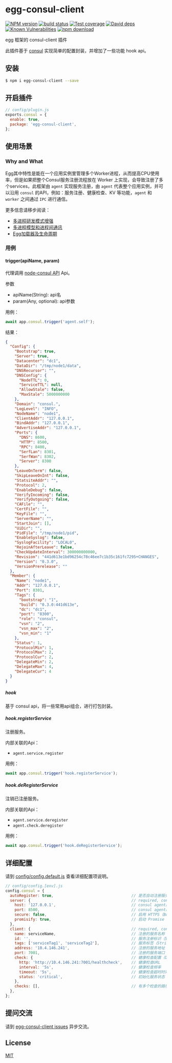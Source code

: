 # egg-consul-client

[![NPM version][npm-image]][npm-url]
[![build status][travis-image]][travis-url]
[![Test coverage][codecov-image]][codecov-url]
[![David deps][david-image]][david-url]
[![Known Vulnerabilities][snyk-image]][snyk-url]
[![npm download][download-image]][download-url]

[npm-image]: https://img.shields.io/npm/v/egg-consul-client.svg?style=flat-square
[npm-url]: https://npmjs.org/package/egg-consul-client
[travis-image]: https://img.shields.io/travis/kidneyleung/egg-consul-client.svg?style=flat-square
[travis-url]: https://travis-ci.org/kidneyleung/egg-consul-client
[codecov-image]: https://img.shields.io/codecov/c/github/kidneyleung/egg-consul-client.svg?style=flat-square
[codecov-url]: https://codecov.io/github/kidneyleung/egg-consul-client?branch=master
[david-image]: https://img.shields.io/david/kidneyleung/egg-consul-client.svg?style=flat-square
[david-url]: https://david-dm.org/kidneyleung/egg-consul-client
[snyk-image]: https://snyk.io/test/npm/egg-consul-client/badge.svg?style=flat-square
[snyk-url]: https://snyk.io/test/npm/egg-consul-client
[download-image]: https://img.shields.io/npm/dm/egg-consul-client.svg?style=flat-square
[download-url]: https://npmjs.org/package/egg-consul-client

egg 框架的 consul-client 插件

此插件基于 [consul](https://github.com/silas/node-consul) 实现简单的配置封装，并增加了一些功能 hook api。


## 安装

```bash
$ npm i egg-consul-client --save
```

## 开启插件

```js
// config/plugin.js
exports.consul = {
  enable: true,
  package: 'egg-consul-client',
};
```

## 使用场景

### Why and What

Egg其中特性是能在一个应用实例里管理多个Worker进程，从而提高CPU使用率，但是如果把整个Consul服务注册流程放在 Worker 上实现，会导致注册了多个services，此框架由 `agent` 实现服务注册，由 `agent` 代表整个应用实例，并可以沿用 `consul` 的API，例如：服务注册、健康检查、KV 等功能，`agent` 和 `worker` 之间通过 `IPC` 进行通信。

更多信息请移步阅读：
- [多进程研发模式增强](https://eggjs.org/zh-cn/advanced/cluster-client.html)
- [多进程模型和进程间通讯](https://eggjs.org/zh-cn/core/cluster-and-ipc.html)
- [Egg加载器及生命周期](https://eggjs.org/zh-cn/advanced/loader.html#%E7%94%9F%E5%91%BD%E5%91%A8%E6%9C%9F)

### 用例

#### trigger(apiName, param)

代理调用 [node-consul API](https://github.com/silas/node-consul#documentation) Api。

参数
 - apiName(String): api名
 - param(Any, optional): api参数


用例：
```javascript
await app.consul.trigger('agent.self');
```

结果：
```json
{
  "Config": {
    "Bootstrap": true,
    "Server": true,
    "Datacenter": "dc1",
    "DataDir": "/tmp/node1/data",
    "DNSRecursor": "",
    "DNSConfig": {
      "NodeTTL": 0,
      "ServiceTTL": null,
      "AllowStale": false,
      "MaxStale": 5000000000
    },
    "Domain": "consul.",
    "LogLevel": "INFO",
    "NodeName": "node1",
    "ClientAddr": "127.0.0.1",
    "BindAddr": "127.0.0.1",
    "AdvertiseAddr": "127.0.0.1",
    "Ports": {
      "DNS": 8600,
      "HTTP": 8500,
      "RPC": 8400,
      "SerfLan": 8301,
      "SerfWan": 8302,
      "Server": 8300
    },
    "LeaveOnTerm": false,
    "SkipLeaveOnInt": false,
    "StatsiteAddr": "",
    "Protocol": 2,
    "EnableDebug": false,
    "VerifyIncoming": false,
    "VerifyOutgoing": false,
    "CAFile": "",
    "CertFile": "",
    "KeyFile": "",
    "ServerName": "",
    "StartJoin": [],
    "UiDir": "",
    "PidFile": "/tmp/node1/pid",
    "EnableSyslog": false,
    "SyslogFacility": "LOCAL0",
    "RejoinAfterLeave": false,
    "CheckUpdateInterval": 300000000000,
    "Revision": "441d613e1bd96254c78c46ee7c1b35c161fc7295+CHANGES",
    "Version": "0.3.0",
    "VersionPrerelease": ""
  },
  "Member": {
    "Name": "node1",
    "Addr": "127.0.0.1",
    "Port": 8301,
    "Tags": {
      "bootstrap": "1",
      "build": "0.3.0:441d613e",
      "dc": "dc1",
      "port": "8300",
      "role": "consul",
      "vsn": "2",
      "vsn_max": "2",
      "vsn_min": "1"
    },
    "Status": 1,
    "ProtocolMin": 1,
    "ProtocolMax": 2,
    "ProtocolCur": 2,
    "DelegateMin": 2,
    "DelegateMax": 4,
    "DelegateCur": 4
  }
}
```

##### hook

基于 consul api，将一些常用api组合，进行打包封装。


##### hook.registerService

注册服务。

内部关联的Api：
 - `agent.service.register`

用例：
```javascript
await app.consul.trigger('hook.registerService');
```


##### hook.deRegisterService

注销已注册服务。

内部关联的Api：
 - `agent.service.deregister`
 - `agent.check.deregister`

用例：
```javascript
await app.consul.trigger('hook.deRegisterService');
```


## 详细配置

请到 [config/config.default.js](config/config.default.js) 查看详细配置项说明。

```javascript
// config/config.[env].js
config.consul = {
  autoRegister: true,                                  // 是否自动注册服务
  server: {                                            // required, consul agent 服务配置
    host: '127.0.0.1',                                 // consul agent服务IP（String, default: 127.0.0.1）
    port: 8500,                                        // consul agent服务端口（Integer, default: 8500）
    secure: false,                                     // 启用 HTTPS（Boolean, default: false）
    promisify: true,                                   // 启动 Promise 风格，默认为 Callback（Boolean|Function, optional）
  },
  client: {                                            // required, consul service 配置
    name: serviceName,                                 // 注册的服务名称（String）
    id: '',                                            // 服务注册标识（String, optional）
    tags: ['serviceTag1', 'serviceTag2'],              // 服务标签（String[], optional）
    address: '10.4.146.241',                           // 注册的服务地址（String, optional）
    port: 7001,                                        // 注册的服务端口（Integer, optional）
    check: {                                           // 健康检查配置（Object, optional）
      http: 'http://10.4.146.241:7001/healthcheck',    // 健康检查URL
      interval: '5s',                                  // 健康检查频率
      timeout: '5s',                                   // 健康检查超时时间
      status: 'critical',                              // 初始化服务状态（String, optional）
    },
    checks: [],                                        // 有多个检查的路径，可采用对象数组形式，参数参照check的（Object[], optional）
  },
};
```

## 提问交流

请到 [egg-consul-client issues](https://github.com/kidneyleung/egg-consul-client/issues) 异步交流。

## License

[MIT](LICENSE)
